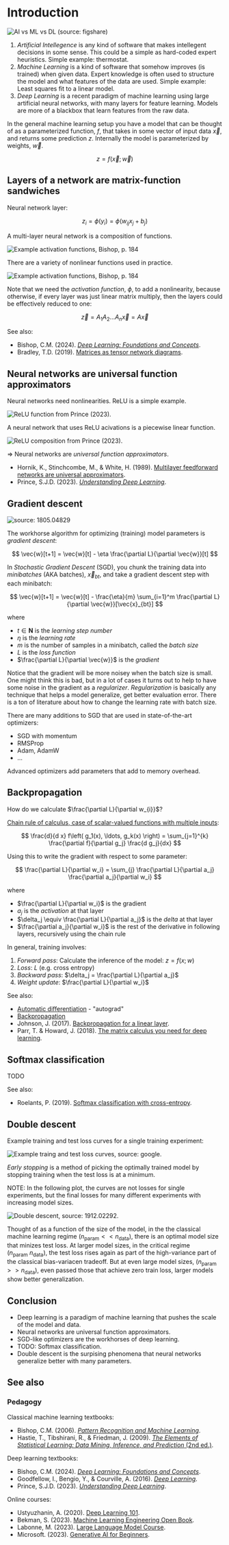 # Introduction

![AI vs ML vs DL (source: [figshare](https://figshare.com/articles/figure/AI_vs_ML_vs_DL_Venn_Diagram_png/14915505))](img/AI_vs_ML_vs_DL_Venn_Diagram.png)

1.  *Artificial Intellegence* is any kind of software that makes intellegent decisions in some sense.
    This could be a simple as hard-coded expert heuristics.
    Simple example: thermostat.
2.  *Machine Learning* is a kind of software that somehow improves (is trained) when given data.
    Expert knowledge is often used to structure the model and what features of the data are used.
    Simple example: Least squares fit to a linear model.
3.  *Deep Learning* is a recent paradigm of machine learning using large artificial neural networks,
    with many layers for feature learning. Models are more of a blackbox that learn features from the raw data.

In the general machine learning setup you have a model that can be
thought of as a parameterized function, $f$,
that takes in some vector of input data $\vec{x}$,
and returns some prediction $z$.
Internally the model is parameterized by weights, $\vec{w}$.

$$ z = f(\vec{x}; \vec{w}) $$


## Layers of a network are matrix-function sandwiches

Neural network layer:

$$ z_i = \phi(y_i) = \phi(w_{ij} x_{j} + b_{j}) $$

A multi-layer neural network is a composition of functions.

![Example activation functions, Bishop, p. 184](img/bishop-nn-p181.png)

There are a variety of nonlinear functions used in practice.

![Example activation functions, Bishop, p. 184](img/bishop-activation-functions-p184.png)

Note that we need the *activation function*, $\phi$, to add a nonlinearity,
because otherwise, if every layer was just linear matrix multiply, then
the layers could be effectively reduced to one:

$$ \vec{z} = A_1 A_2 \ldots A_n \vec{x} = A \vec{x} $$

See also:

-   Bishop, C.M. (2024). [*Deep Learning: Foundations and Concepts*](https://www.bishopbook.com/).
-   Bradley, T.D. (2019). [Matrices as tensor network diagrams](https://www.math3ma.com/blog/matrices-as-tensor-network-diagrams).


## Neural networks are universal function approximators

Neural networks need nonlinearities. ReLU is a simple example.

![ReLU function from Prince (2023).](img/prince-relu.png)

A neural network that uses ReLU acivations is a piecewise linear function.

![ReLU composition from Prince (2023).](img/prince-relu-composition.png)

&rArr; Neural networks are *universal function approximators*.

-   Hornik, K., Stinchcombe, M., & White, H. (1989). [Multilayer feedforward networks are universal approximators](https://cognitivemedium.com/magic_paper/assets/Hornik.pdf).
-   Prince, S.J.D. (2023). [*Understanding Deep Learning*](https://udlbook.github.io/udlbook/).


## Gradient descent

![source: [1805.04829](https://arxiv.org/abs/1805.04829)](img/stochastic-gradient-descent.jpg)

The workhorse algorithm for optimizing (training) model parameters is *gradient descent*:

$$ \vec{w}[t+1] = \vec{w}[t] - \eta \frac{\partial L}{\partial \vec{w}}[t] $$

In *Stochastic Gradient Descent* (SGD), you chunk the training data into *minibatches* (AKA batches),
$\vec{x}_{bt}$,
and take a gradient descent step with each minibatch:

$$ \vec{w}[t+1] = \vec{w}[t] - \frac{\eta}{m} \sum_{i=1}^m \frac{\partial L}{\partial \vec{w}}[\vec{x}_{bt}] $$

where

-   $t \in \mathbf{N}$ is the *learning step number*
-   $\eta$ is the *learning rate*
-   $m$ is the number of samples in a minibatch, called the *batch size*
-   $L$ is the *loss function*
-   $\frac{\partial L}{\partial \vec{w}}$ is the *gradient*

Notice that the gradient will be more noisey when the batch size is small.
One might think this is bad, but in a lot of cases it turns out to help to have some noise
in the gradient as a *regularizer*.
*Regularization* is basically any technique that helps a model generalize, get better evaluation error.
There is a ton of literature about how to change the learning rate with batch size.

There are many additions to SGD that are used in state-of-the-art optimizers:

-   SGD with momentum
-   RMSProp
-   Adam, AdamW
-   ...

Advanced optimizers add parameters that add to memory overhead.


## Backpropagation

How do we calculate $\frac{\partial L}{\partial w_{i}}$?

[Chain rule of calculus, case of scalar-valued functions with multiple inputs](https://en.wikipedia.org/wiki/Chain_rule#Case_of_scalar-valued_functions_with_multiple_inputs):

$$ \frac{d}{d x} f\left( g_1(x), \ldots, g_k(x) \right) = \sum_{j=1}^{k} \frac{\partial f}{\partial g_j} \frac{d g_j}{dx} $$

Using this to write the gradient with respect to some parameter:

$$ \frac{\partial L}{\partial w_i} = \sum_{j} \frac{\partial L}{\partial a_j} \frac{\partial a_j}{\partial w_i} $$ 

where

-   $\frac{\partial L}{\partial w_i}$ is the gradient
-   $a_j$ is the *activation* at that layer
-   $\delta_j \equiv \frac{\partial L}{\partial a_j}$ is the *delta* at that layer
-   $\frac{\partial a_j}{\partial w_i}$ is the rest of the derivative in following layers, recursively using the chain rule

In general, training involves:

1.  *Forward pass*: Calculate the inference of the model: $z = f(x; w)$
2.  *Loss*: $L$ (e.g. cross entropy)
3.  *Backward pass*: $\delta_j = \frac{\partial L}{\partial a_j}$
4.  *Weight update*: $\frac{\partial L}{\partial w_i}$

See also:

-   [Automatic differentiation](https://en.wikipedia.org/wiki/Automatic_differentiation) - "autograd"
-   [Backpropagation](https://en.wikipedia.org/wiki/Backpropagation)
-   Johnson, J. (2017). [Backpropagation for a linear layer](https://cs231n.stanford.edu/handouts/linear-backprop.pdf).
-   Parr, T. & Howard, J. (2018). [The matrix calculus you need for deep learning](https://arxiv.org/abs/1802.01528).


## Softmax classification

TODO

See also:

-   Roelants, P. (2019). [Softmax classification with cross-entropy](https://peterroelants.github.io/posts/cross-entropy-softmax/).


## Double descent

Example training and test loss curves for a single training experiment:

![Example traing and test loss curves, source: [google](https://developers.google.com/machine-learning/testing-debugging/metrics/interpretic).](img/train-test-loss-curve.png)

*Early stopping* is a method of picking the optimally trained model
by stopping training when the test loss is at a minimum.

NOTE: In the following plot, the curves are not losses for single experiments,
but the final losses for many different experiments with increasing model sizes.

![Double descent, source: [1912.02292](https://arxiv.org/abs/1912.02292).](img/Nakkiran2019-double-descent.png)

Thought of as a function of the size of the model,
in the the classical machine learning regime
($n_\mathrm{param} << n_\mathrm{data}$),
there is an optimal model size that minizes test loss.
At larger model sizes, in the critical regime
($n_\mathrm{param} ~ n_\mathrm{data}$),
the test loss rises again as part of the high-variance
part of the classical bias-variacen tradeoff.
But at even large model sizes,
($n_\mathrm{param} >> n_\mathrm{data}$),
even passed those that achieve zero train loss,
larger models show better generalization.


## Conclusion

-   Deep learning is a paradigm of machine learning that pushes the scale of the model and data.
-   Neural networks are universal function approximators.
-   SGD-like optimizers are the workhorses of deep learning.
-   TODO: Softmax classification.
-   Double descent is the surpising phenomena that neural networks generalize better with many parameters.


## See also

### Pedagogy

Classical machine learning textbooks:

-   Bishop, C.M. (2006). [*Pattern Recognition and Machine Learning*](https://www.microsoft.com/en-us/research/uploads/prod/2006/01/Bishop-Pattern-Recognition-and-Machine-Learning-2006.pdf).
-   Hastie, T., Tibshirani, R., & Friedman, J. (2009). [*The Elements of Statistical Learning: Data Mining, Inference, and Prediction* (2nd ed.)](https://hastie.su.domains/Papers/ESLII.pdf).

Deep learning textbooks:

-   Bishop, C.M. (2024). [*Deep Learning: Foundations and Concepts*](https://www.bishopbook.com/).
-   Goodfellow, I., Bengio, Y., & Courville, A. (2016). [*Deep Learning*](http://www.deeplearningbook.org).
-   Prince, S.J.D. (2023). [*Understanding Deep Learning*](https://udlbook.github.io/udlbook/).

Online courses:

-   Ustyuzhanin, A. (2020). [Deep Learning 101](https://indico.cern.ch/event/882244/sessions/348901/attachments/2045473/3426793/day3_deep-learning-101.pdf).
-   Bekman, S. (2023). [Machine Learning Engineering Open Book](https://github.com/stas00/ml-engineering).
-   Labonne, M. (2023). [Large Language Model Course](https://github.com/mlabonne/llm-course).
-   Microsoft. (2023). [Generative AI for Beginners](https://github.com/microsoft/generative-ai-for-beginners).

